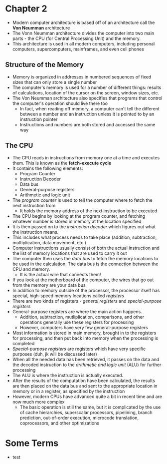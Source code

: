 # Chapter 2

- Modern computer architecture is based off of an architecture call the **Von Neumman** architecture
- The Vonn Neumman architecture divides the computer into two main parts - the CPU (for Central Processing Unit) and the memory.
- This architecture is used in all modern computers, including personal computers, supercomputers, mainframes, and even cell phones

## Structure of the Memory

- Memory is organized in addresses in numbered sequences of fixed sizes that can only store a single number
- The computer's memory is used for a number of different things: results of calculations, location of the cursor on the screen, window sizes, etc.
- The Von Neumman architecture also specifies that programs that control the computer's operation should live there too
    - In fact, when reading off memory, a computer can't tell the different between a number and an instruction unless it is pointed to by an instruction pointer
    - Instructions and numbers are both stored and accessed the same way


## The CPU

- The CPU reads in instructions from memory one at a time and executes them. This is known as the **fetch-execute cycle**
- It contains the following elements:
    - Program Counter
    - Instruction Decoder
    - Data bus
    - General-purpose registers
    - Arithmetic and logic unit
- The *program counter* is used to tell the computer where to fetch the next instruction from
    - It holds the memory address of the next instruction to be executed
- The CPU begins by looking at the program counter, and fetching whatever number is stored in memory at the location specified
- It is then passed on to the *instruction decoder* which figures out what the instruction means.
- This includes what process needs to take place (addition, subtraction, multiplication, data movement, etc.)
- Computer instructions usually consist of both the actual instruction and the list of memory locations that are used to carry it out
- The computer then uses the *data bus* to fetch the memory locations to be used in the calculation. The data bus is the connection between the CPU and memory.
    - It is the actual wire that connects them!
- If you look at the motherboard of the computer, the wires that go out from the memory are your data bus
- In addition to memory outside of the processor, the processor itself has special, high-speed memory locations called *registers*
- There are two kinds of registers - *general registers* and *special-purpose registers*
- General-purpose registers are where the main action happens.
    - Addition, subtraction, mutliplication, comparisons, and other operations generally use these registers for processing
    - However, computers have very few general-purpose registers
- Most information is stored in main memory, brought in to the registers for processing, and then put back into memory when the processing is completed
- *Special-purpose registers* are registers which have very specific purposes (duh, jk will be discussed later)
- When all the needed data has been retrieved, it passes on the data and the decoded instruction to the *arithmetic and logic unit* (ALU) for further processing
- The ALU is where the instruction is actually executed.
- After the results of the computation have been calculated, the results are then placed on the data bus and sent to the appropriate location in memory or in a register, as specified by the instruction
- However, modern CPUs have advanced quite a bit in recent time and are now much more complex
    - The basic operation is still the same, but it is complicated by the use of cache hierarchies, superscalar processors, pipelining, branch prediction, out-of-order execution, microcode translation, coprocessors, and other optimizations

# Some Terms
- test
